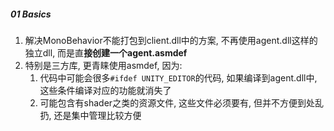 



##### 01 Basics

1. 解决MonoBehavior不能打包到client.dll中的方案, 不再使用agent.dll这样的独立dll, 而是直**接创建一个agent.asmdef**
2. 特别是三方库, 更青睐使用asmdef, 因为:
   1. 代码中可能会很多`#ifdef UNITY_EDITOR`的代码, 如果编译到agent.dll中, 这些条件编译对应的功能就消失了
   2. 可能包含有shader之类的资源文件, 这些文件必须要有, 但并不方便到处乱扔, 还是集中管理比较方便




